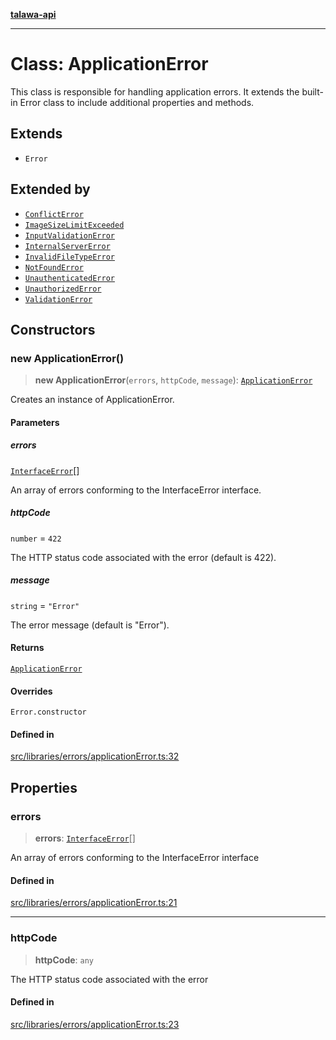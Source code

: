 [**talawa-api**](../../../../README.md)

***

# Class: ApplicationError

This class is responsible for handling application errors.
It extends the built-in Error class to include additional properties and methods.

## Extends

- `Error`

## Extended by

- [`ConflictError`](../../conflictError/classes/ConflictError.md)
- [`ImageSizeLimitExceeded`](../../ImageSizeLimitExceeded/classes/ImageSizeLimitExceeded.md)
- [`InputValidationError`](../../inputValidationError/classes/InputValidationError.md)
- [`InternalServerError`](../../internalServerError/classes/InternalServerError.md)
- [`InvalidFileTypeError`](../../invalidFileTypeError/classes/InvalidFileTypeError.md)
- [`NotFoundError`](../../notFoundError/classes/NotFoundError.md)
- [`UnauthenticatedError`](../../unauthenticatedError/classes/UnauthenticatedError.md)
- [`UnauthorizedError`](../../unauthorizedError/classes/UnauthorizedError.md)
- [`ValidationError`](../../validationError/classes/ValidationError.md)

## Constructors

### new ApplicationError()

> **new ApplicationError**(`errors`, `httpCode`, `message`): [`ApplicationError`](ApplicationError.md)

Creates an instance of ApplicationError.

#### Parameters

##### errors

[`InterfaceError`](../interfaces/InterfaceError.md)[]

An array of errors conforming to the InterfaceError interface.

##### httpCode

`number` = `422`

The HTTP status code associated with the error (default is 422).

##### message

`string` = `"Error"`

The error message (default is "Error").

#### Returns

[`ApplicationError`](ApplicationError.md)

#### Overrides

`Error.constructor`

#### Defined in

[src/libraries/errors/applicationError.ts:32](https://github.com/Suyash878/talawa-api/blob/b5a9d8b4a1ea678a3d6f5b710b3721f91a3052fc/src/libraries/errors/applicationError.ts#L32)

## Properties

### errors

> **errors**: [`InterfaceError`](../interfaces/InterfaceError.md)[]

An array of errors conforming to the InterfaceError interface

#### Defined in

[src/libraries/errors/applicationError.ts:21](https://github.com/Suyash878/talawa-api/blob/b5a9d8b4a1ea678a3d6f5b710b3721f91a3052fc/src/libraries/errors/applicationError.ts#L21)

***

### httpCode

> **httpCode**: `any`

The HTTP status code associated with the error

#### Defined in

[src/libraries/errors/applicationError.ts:23](https://github.com/Suyash878/talawa-api/blob/b5a9d8b4a1ea678a3d6f5b710b3721f91a3052fc/src/libraries/errors/applicationError.ts#L23)
